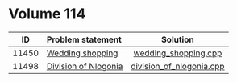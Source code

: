 # Volume 114

|  ID   |    Problem statement     |           Solution           |
|:-----:|:-------------------------|:----------------------------:|
| 11450 | [Wedding shopping][]     | [wedding_shopping.cpp][]     |
| 11498 | [Division of Nlogonia][] | [division_of_nlogonia.cpp][] |

[Wedding shopping]:     http://uva.onlinejudge.org/index.php?option=com_onlinejudge&Itemid=8&category=26&page=show_problem&problem=2445
[Division of Nlogonia]: http://uva.onlinejudge.org/index.php?option=com_onlinejudge&Itemid=8&category=26&page=show_problem&problem=2493

[wedding_shopping.cpp]:     wedding_shopping.cpp
[division_of_nlogonia.cpp]: division_of_nlogonia.cpp
